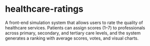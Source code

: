 # healthcare-ratings
A front-end simulation system that allows users to rate the quality of healthcare services. Patients can assign scores (1–7) to professionals across primary, secondary, and tertiary care levels, and the system generates a ranking with average scores, votes, and visual charts.
